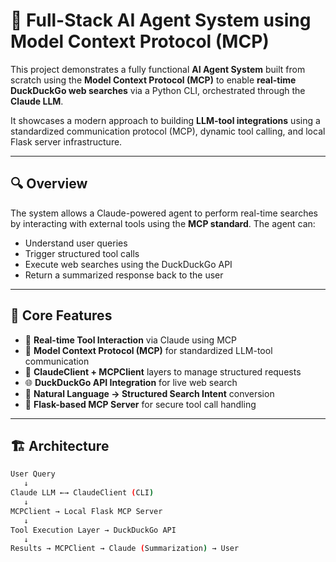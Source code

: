 # 🤖 Full-Stack AI Agent System using Model Context Protocol (MCP)

This project demonstrates a fully functional **AI Agent System** built from scratch using the **Model Context Protocol (MCP)** to enable **real-time DuckDuckGo web searches** via a Python CLI, orchestrated through the **Claude LLM**.

It showcases a modern approach to building **LLM-tool integrations** using a standardized communication protocol (MCP), dynamic tool calling, and local Flask server infrastructure.

---

## 🔍 Overview

The system allows a Claude-powered agent to perform real-time searches by interacting with external tools using the **MCP standard**. The agent can:
- Understand user queries
- Trigger structured tool calls
- Execute web searches using the DuckDuckGo API
- Return a summarized response back to the user

---

## 🧠 Core Features

- 🔄 **Real-time Tool Interaction** via Claude using MCP
- 🧩 **Model Context Protocol (MCP)** for standardized LLM-tool communication
- 🧠 **ClaudeClient + MCPClient** layers to manage structured requests
- 🌐 **DuckDuckGo API Integration** for live web search
- 🧪 **Natural Language → Structured Search Intent** conversion
- 🧰 **Flask-based MCP Server** for secure tool call handling

---

## 🏗️ Architecture

```bash
User Query
   ↓
Claude LLM ←→ ClaudeClient (CLI)
   ↓
MCPClient → Local Flask MCP Server
   ↓
Tool Execution Layer → DuckDuckGo API
   ↓
Results → MCPClient → Claude (Summarization) → User
